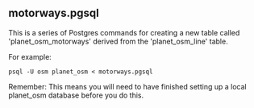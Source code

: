 motorways.pgsql
--

This is a series of Postgres commands for creating a new table called
'planet_osm_motorways' derived from the 'planet_osm_line' table.

For example:

	psql -U osm planet_osm < motorways.pgsql

Remember: This means you will need to have finished setting up a local
planet_osm database before you do this.
